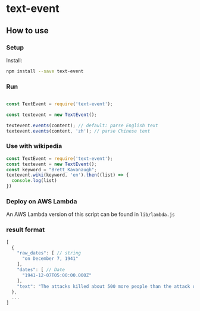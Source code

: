
# text-event

## How to use

### Setup

Install:

```bash
npm install --save text-event
```

### Run

```javascript

const TextEvent = require('text-event');

const textevent = new TextEvent();

textevent.events(content); // default: parse English text
textevent.events(content, 'zh'); // parse Chinese text
```

### Use with wikipedia


```javascript
const TextEvent = require('text-event');
const textevent = new TextEvent();
const keyword = "Brett_Kavanaugh";
textevent.wiki(keyword, 'en').then((list) => {
  console.log(list)
})
```

### Deploy on AWS Lambda

An AWS Lambda version of this script can be found in `lib/lambda.js`

### result format
```javascript
[
  {
    "raw_dates": [ // string
      "on December 7, 1941"
    ],
    "dates": [ // Date
      "1941-12-07T05:00:00.000Z"
    ],
    "text": "The attacks killed about 500 more people than the attack on Pearl Harbor on December 7, 1941, and are the deadliest terrorist attacks in world history" // string
  },
  ...
]
```